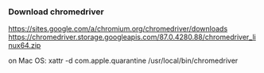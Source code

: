 ### Download chromedriver

https://sites.google.com/a/chromium.org/chromedriver/downloads
https://chromedriver.storage.googleapis.com/87.0.4280.88/chromedriver_linux64.zip

on Mac OS:
xattr -d com.apple.quarantine /usr/local/bin/chromedriver
